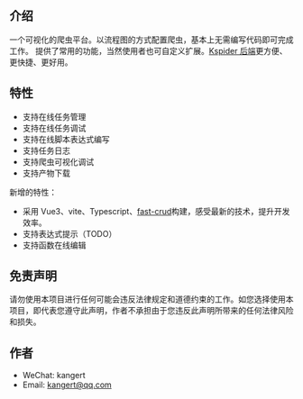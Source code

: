 ## 介绍

一个可视化的爬虫平台。以流程图的方式配置爬虫，基本上无需编写代码即可完成工作。
提供了常用的功能，当然使用者也可自定义扩展。[Kspider 后端](https://github.com/kkangert/kspider)更方便、更快捷、更好用。

## 特性

- 支持在线任务管理
- 支持在线任务调试
- 支持在线脚本表达式编写
- 支持任务日志
- 支持爬虫可视化调试
- 支持产物下载

新增的特性：

- 采用 Vue3、vite、Typescript、[fast-crud](https://github.com/fast-crud/fast-crud)构建，感受最新的技术，提升开发效率。
- 支持表达式提示（TODO）
- 支持函数在线编辑

## 免责声明

请勿使用本项目进行任何可能会违反法律规定和道德约束的工作。如您选择使用本项目，即代表您遵守此声明，作者不承担由于您违反此声明所带来的任何法律风险和损失。

## 作者

- WeChat: kangert
- Email: kangert@qq.com
